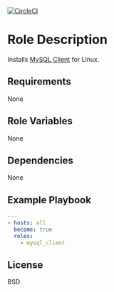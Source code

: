 [![CircleCI](https://circleci.com/gh/ansible-roles-mamono210/mysql_client/tree/main.svg?style=svg)](https://circleci.com/gh/ansible-roles-mamono210/mysql_client/tree/main)

Role Description
=========

Installs [MySQL Client](https://www.mysql.com) for Linux.

Requirements
------------

None

Role Variables
--------------

None

Dependencies
------------

None

Example Playbook
----------------

```YAML
---
- hosts: all
  become: true
  roles:
    - mysql_client
```

License
-------

BSD
